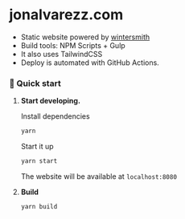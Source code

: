 # jonalvarezz.com
* Static website powered by [wintersmith](https://github.com/jnordberg/wintersmith)
* Build tools: NPM Scripts + Gulp
* It also uses TailwindCSS
* Deploy is automated with GitHub Actions.


### 🚀 Quick start

1.  **Start developing.**

    Install dependencies

    ```sh
    yarn
    ```
		
    Start it up

    ```sh
    yarn start
    ```
		
    The website will be available at `localhost:8080`

1.  **Build**

    ```
    yarn build
    ```
